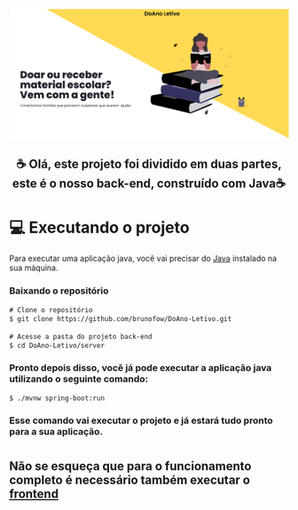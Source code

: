 <img src="assets/Grupo20Banner.png">

<h2 align="center" >
☕ Olá, este projeto foi dividido em duas partes, <br> este é o nosso back-end, construído com Java☕
</h2>

#

# 💻 Executando o projeto
Para executar uma aplicação java, você vai precisar do [Java][java] instalado na sua máquina.

### Baixando o repositório

```
# Clone o repositório
$ git clone https://github.com/brunofow/DoAno-Letivo.git

# Acesse a pasta do projeto back-end
$ cd DoAno-Letivo/server
```

### Pronto depois disso, você já pode executar a aplicação java utilizando o seguinte comando:
```
$ ./mvnw spring-boot:run
```

### Esse comando vai executar o projeto e já estará tudo pronto para a sua aplicação.

# 

## Não se esqueça que para o funcionamento completo é necessário também executar o [frontend][front]

[java]: https://www.java.com/pt-BR/
[front]: https://github.com/brunofow/DoAno-Letivo/blob/main/web/README.md

